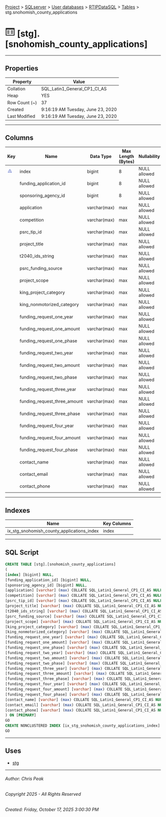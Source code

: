 #### 

[Project](../../../../index.md) > [SQLserver](../../../index.md) > [User databases](../../index.md) > [RTIPDataSQL](../index.md) > [Tables](Tables.md) > stg.snohomish_county_applications

# ![Tables](../../../../Images/Table32.png) [stg].[snohomish_county_applications]

---

## <a name="#properties"></a>Properties

| Property | Value |
|---|---|
| Collation | SQL_Latin1_General_CP1_CI_AS |
| Heap | YES |
| Row Count (~) | 37 |
| Created | 9:16:19 AM Tuesday, June 23, 2020 |
| Last Modified | 9:16:19 AM Tuesday, June 23, 2020 |


---

## <a name="#columns"></a>Columns

| Key | Name | Data Type | Max Length (Bytes) | Nullability |
|---|---|---|---|---|
| [![Indexes ix_stg_snohomish_county_applications_index](../../../../Images/Index.png)](#indexes) | index | bigint | 8 | NULL allowed |
|  | funding_application_id | bigint | 8 | NULL allowed |
|  | sponsoring_agency_id | bigint | 8 | NULL allowed |
|  | application | varchar(max) | max | NULL allowed |
|  | competition | varchar(max) | max | NULL allowed |
|  | psrc_tip_id | varchar(max) | max | NULL allowed |
|  | project_title | varchar(max) | max | NULL allowed |
|  | t2040_ids_string | varchar(max) | max | NULL allowed |
|  | psrc_funding_source | varchar(max) | max | NULL allowed |
|  | project_scope | varchar(max) | max | NULL allowed |
|  | king_project_category | varchar(max) | max | NULL allowed |
|  | king_nonmotorized_category | varchar(max) | max | NULL allowed |
|  | funding_request_one_year | varchar(max) | max | NULL allowed |
|  | funding_request_one_amount | varchar(max) | max | NULL allowed |
|  | funding_request_one_phase | varchar(max) | max | NULL allowed |
|  | funding_request_two_year | varchar(max) | max | NULL allowed |
|  | funding_request_two_amount | varchar(max) | max | NULL allowed |
|  | funding_request_two_phase | varchar(max) | max | NULL allowed |
|  | funding_request_three_year | varchar(max) | max | NULL allowed |
|  | funding_request_three_amount | varchar(max) | max | NULL allowed |
|  | funding_request_three_phase | varchar(max) | max | NULL allowed |
|  | funding_request_four_year | varchar(max) | max | NULL allowed |
|  | funding_request_four_amount | varchar(max) | max | NULL allowed |
|  | funding_request_four_phase | varchar(max) | max | NULL allowed |
|  | contact_name | varchar(max) | max | NULL allowed |
|  | contact_email | varchar(max) | max | NULL allowed |
|  | contact_phone | varchar(max) | max | NULL allowed |


---

## <a name="#indexes"></a>Indexes

| Name | Key Columns |
|---|---|
| ix_stg_snohomish_county_applications_index | index |


---

## <a name="#sqlscript"></a>SQL Script

```sql
CREATE TABLE [stg].[snohomish_county_applications]
(
[index] [bigint] NULL,
[funding_application_id] [bigint] NULL,
[sponsoring_agency_id] [bigint] NULL,
[application] [varchar] (max) COLLATE SQL_Latin1_General_CP1_CI_AS NULL,
[competition] [varchar] (max) COLLATE SQL_Latin1_General_CP1_CI_AS NULL,
[psrc_tip_id] [varchar] (max) COLLATE SQL_Latin1_General_CP1_CI_AS NULL,
[project_title] [varchar] (max) COLLATE SQL_Latin1_General_CP1_CI_AS NULL,
[t2040_ids_string] [varchar] (max) COLLATE SQL_Latin1_General_CP1_CI_AS NULL,
[psrc_funding_source] [varchar] (max) COLLATE SQL_Latin1_General_CP1_CI_AS NULL,
[project_scope] [varchar] (max) COLLATE SQL_Latin1_General_CP1_CI_AS NULL,
[king_project_category] [varchar] (max) COLLATE SQL_Latin1_General_CP1_CI_AS NULL,
[king_nonmotorized_category] [varchar] (max) COLLATE SQL_Latin1_General_CP1_CI_AS NULL,
[funding_request_one_year] [varchar] (max) COLLATE SQL_Latin1_General_CP1_CI_AS NULL,
[funding_request_one_amount] [varchar] (max) COLLATE SQL_Latin1_General_CP1_CI_AS NULL,
[funding_request_one_phase] [varchar] (max) COLLATE SQL_Latin1_General_CP1_CI_AS NULL,
[funding_request_two_year] [varchar] (max) COLLATE SQL_Latin1_General_CP1_CI_AS NULL,
[funding_request_two_amount] [varchar] (max) COLLATE SQL_Latin1_General_CP1_CI_AS NULL,
[funding_request_two_phase] [varchar] (max) COLLATE SQL_Latin1_General_CP1_CI_AS NULL,
[funding_request_three_year] [varchar] (max) COLLATE SQL_Latin1_General_CP1_CI_AS NULL,
[funding_request_three_amount] [varchar] (max) COLLATE SQL_Latin1_General_CP1_CI_AS NULL,
[funding_request_three_phase] [varchar] (max) COLLATE SQL_Latin1_General_CP1_CI_AS NULL,
[funding_request_four_year] [varchar] (max) COLLATE SQL_Latin1_General_CP1_CI_AS NULL,
[funding_request_four_amount] [varchar] (max) COLLATE SQL_Latin1_General_CP1_CI_AS NULL,
[funding_request_four_phase] [varchar] (max) COLLATE SQL_Latin1_General_CP1_CI_AS NULL,
[contact_name] [varchar] (max) COLLATE SQL_Latin1_General_CP1_CI_AS NULL,
[contact_email] [varchar] (max) COLLATE SQL_Latin1_General_CP1_CI_AS NULL,
[contact_phone] [varchar] (max) COLLATE SQL_Latin1_General_CP1_CI_AS NULL
) ON [PRIMARY]
GO
CREATE NONCLUSTERED INDEX [ix_stg_snohomish_county_applications_index] ON [stg].[snohomish_county_applications] ([index]) ON [PRIMARY]
GO

```


---

## <a name="#uses"></a>Uses

* [stg](../Security/Schemas/dbo_stg.md)


---

###### Author:  Chris Peak

###### Copyright 2025 - All Rights Reserved

###### Created: Friday, October 17, 2025 3:00:30 PM

